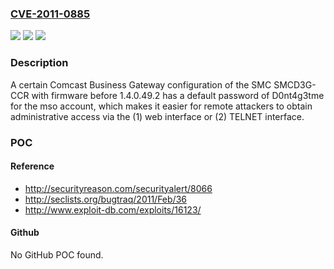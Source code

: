 ### [CVE-2011-0885](https://cve.mitre.org/cgi-bin/cvename.cgi?name=CVE-2011-0885)
![](https://img.shields.io/static/v1?label=Product&message=n%2Fa&color=blue)
![](https://img.shields.io/static/v1?label=Version&message=n%2Fa&color=blue)
![](https://img.shields.io/static/v1?label=Vulnerability&message=n%2Fa&color=brighgreen)

### Description

A certain Comcast Business Gateway configuration of the SMC SMCD3G-CCR with firmware before 1.4.0.49.2 has a default password of D0nt4g3tme for the mso account, which makes it easier for remote attackers to obtain administrative access via the (1) web interface or (2) TELNET interface.

### POC

#### Reference
- http://securityreason.com/securityalert/8066
- http://seclists.org/bugtraq/2011/Feb/36
- http://www.exploit-db.com/exploits/16123/

#### Github
No GitHub POC found.

